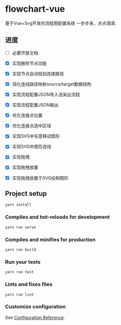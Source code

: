 # flowchart-vue
基于Vue+Svg开发的流程图配置系统
一步步来，点点滴滴.

## 进度

- [ ] 必要开放文档
- [x] 实现删除节点功能
- [x] 实现节点自动规划连接路径
- [x] 简化连线路径映射source/target数据结构
- [x] 实现流程配置JSON导入渲染出流程
- [x] 实现流程配置JSON输出
- [x] 优化连接点位置
- [x] 优化连接点选中区域
- [x] 实现SVG中任意移动图形
- [x] 实现SVG中图形连线
- [x] 实现拖拽
- [x] 实现拖拽放置
- [x] 实现拖拽放置于SVG绘制图形


## Project setup
```
yarn install
```

### Compiles and hot-reloads for development
```
yarn run serve
```

### Compiles and minifies for production
```
yarn run build
```

### Run your tests
```
yarn run test
```

### Lints and fixes files
```
yarn run lint
```

### Customize configuration
See [Configuration Reference](https://cli.vuejs.org/config/).
